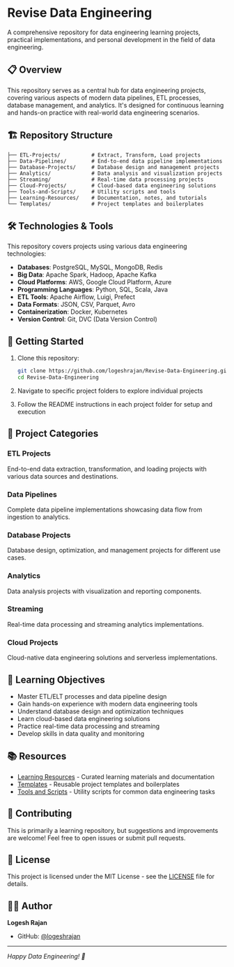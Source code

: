 # Revise Data Engineering

A comprehensive repository for data engineering learning projects, practical implementations, and personal development in the field of data engineering.

## 📋 Overview

This repository serves as a central hub for data engineering projects, covering various aspects of modern data pipelines, ETL processes, database management, and analytics. It's designed for continuous learning and hands-on practice with real-world data engineering scenarios.

## 🏗️ Repository Structure

```
├── ETL-Projects/          # Extract, Transform, Load projects
├── Data-Pipelines/        # End-to-end data pipeline implementations
├── Database-Projects/     # Database design and management projects
├── Analytics/             # Data analysis and visualization projects
├── Streaming/             # Real-time data processing projects
├── Cloud-Projects/        # Cloud-based data engineering solutions
├── Tools-and-Scripts/     # Utility scripts and tools
├── Learning-Resources/    # Documentation, notes, and tutorials
└── Templates/             # Project templates and boilerplates
```

## 🛠️ Technologies & Tools

This repository covers projects using various data engineering technologies:

- **Databases**: PostgreSQL, MySQL, MongoDB, Redis
- **Big Data**: Apache Spark, Hadoop, Apache Kafka
- **Cloud Platforms**: AWS, Google Cloud Platform, Azure
- **Programming Languages**: Python, SQL, Scala, Java
- **ETL Tools**: Apache Airflow, Luigi, Prefect
- **Data Formats**: JSON, CSV, Parquet, Avro
- **Containerization**: Docker, Kubernetes
- **Version Control**: Git, DVC (Data Version Control)

## 🚀 Getting Started

1. Clone this repository:
   ```bash
   git clone https://github.com/logeshrajan/Revise-Data-Engineering.git
   cd Revise-Data-Engineering
   ```

2. Navigate to specific project folders to explore individual projects
3. Follow the README instructions in each project folder for setup and execution

## 📂 Project Categories

### ETL Projects
End-to-end data extraction, transformation, and loading projects with various data sources and destinations.

### Data Pipelines
Complete data pipeline implementations showcasing data flow from ingestion to analytics.

### Database Projects
Database design, optimization, and management projects for different use cases.

### Analytics
Data analysis projects with visualization and reporting components.

### Streaming
Real-time data processing and streaming analytics implementations.

### Cloud Projects
Cloud-native data engineering solutions and serverless implementations.

## 🎯 Learning Objectives

- Master ETL/ELT processes and data pipeline design
- Gain hands-on experience with modern data engineering tools
- Understand database design and optimization techniques
- Learn cloud-based data engineering solutions
- Practice real-time data processing and streaming
- Develop skills in data quality and monitoring

## 📚 Resources

- [Learning Resources](Learning-Resources/) - Curated learning materials and documentation
- [Templates](Templates/) - Reusable project templates and boilerplates
- [Tools and Scripts](Tools-and-Scripts/) - Utility scripts for common data engineering tasks

## 🤝 Contributing

This is primarily a learning repository, but suggestions and improvements are welcome! Feel free to open issues or submit pull requests.

## 📄 License

This project is licensed under the MIT License - see the [LICENSE](LICENSE) file for details.

## 👨‍💻 Author

**Logesh Rajan**

- GitHub: [@logeshrajan](https://github.com/logeshrajan)

---

*Happy Data Engineering! 🚀*
